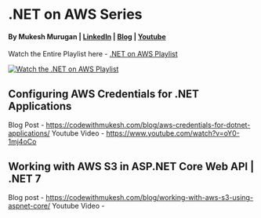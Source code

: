 # .NET on AWS Series
#### By Mukesh Murugan | [LinkedIn](https://www.linkedin.com/in/iammukeshm/) | [Blog](https://www.codewithmukesh.com) | [Youtube](https://www.youtube.com/@codewithmukesh?sub_confirmation=1)

Watch the Entire Playlist here - [.NET on AWS Playlist](https://www.youtube.com/playlist?list=PLigUNuP4l_bPnDeuk0DlO_Fba4bcIVSNN)

[![Watch the .NET on AWS Playlist](https://codewithmukesh.com/wp-content/uploads/2023/04/dotnet-on-aws-series.png)](https://www.youtube.com/playlist?list=PLigUNuP4l_bPnDeuk0DlO_Fba4bcIVSNN)

## Configuring AWS Credentials for .NET Applications
Blog Post - https://codewithmukesh.com/blog/aws-credentials-for-dotnet-applications/
Youtube Video - https://www.youtube.com/watch?v=oY0-1mj4oCo

## Working with AWS S3 in ASP.NET Core Web API | .NET 7
Blog post - https://codewithmukesh.com/blog/working-with-aws-s3-using-aspnet-core/
Youtube Video - 
